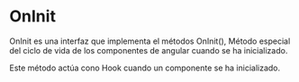 # OnInit 

OnInit es una interfaz que implementa el métodos OnInit(), Método especial del ciclo de vida de los componentes de angular cuando se ha inicializado.

Este método actúa cono Hook cuando un componente se ha inicializado.